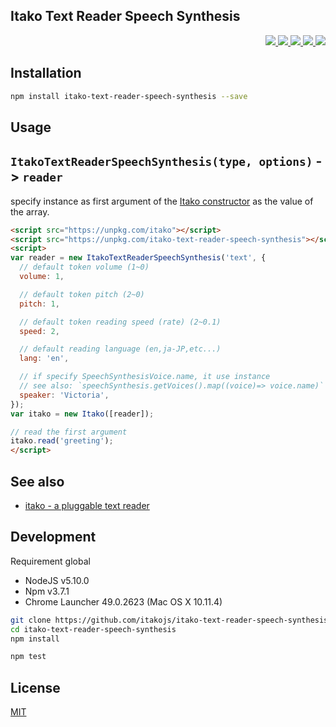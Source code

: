 Itako Text Reader Speech Synthesis
---

<p align="right">
  <a href="https://npmjs.org/package/itako-text-reader-speech-synthesis">
    <img src="https://img.shields.io/npm/v/itako-text-reader-speech-synthesis.svg?style=flat-square">
  </a>
  <a href="https://ci.appveyor.com/project/59naga/itako-text-reader-speech-synthesis">
    <img src="https://img.shields.io/appveyor/ci/59naga/itako-text-reader-speech-synthesis.svg?style=flat-square">
  </a>
  <a href="https://codeclimate.com/github/itakojs/itako-text-reader-speech-synthesis/coverage">
    <img src="https://img.shields.io/codeclimate/github/itakojs/itako-text-reader-speech-synthesis.svg?style=flat-square">
  </a>
  <a href="https://codeclimate.com/github/itakojs/itako-text-reader-speech-synthesis">
    <img src="https://img.shields.io/codeclimate/coverage/github/itakojs/itako-text-reader-speech-synthesis.svg?style=flat-square">
  </a>
  <a href="https://gemnasium.com/itakojs/itako-text-reader-speech-synthesis">
    <img src="https://img.shields.io/gemnasium/itakojs/itako-text-reader-speech-synthesis.svg?style=flat-square">
  </a>
</p>

Installation
---
```bash
npm install itako-text-reader-speech-synthesis --save
```

Usage
---

## `ItakoTextReaderSpeechSynthesis(type, options)` -> `reader`

specify instance as first argument of the [Itako constructor](https://github.com/itakojs/itako#usage) as the value of the array.

```html
<script src="https://unpkg.com/itako"></script>
<script src="https://unpkg.com/itako-text-reader-speech-synthesis"></script>
<script>
var reader = new ItakoTextReaderSpeechSynthesis('text', {
  // default token volume (1~0)
  volume: 1,

  // default token pitch (2~0)
  pitch: 1,

  // default token reading speed (rate) (2~0.1)
  speed: 2,

  // default reading language (en,ja-JP,etc...)
  lang: 'en',

  // if specify SpeechSynthesisVoice.name, it use instance
  // see also: `speechSynthesis.getVoices().map((voice)=> voice.name)`
  speaker: 'Victoria',
});
var itako = new Itako([reader]);

// read the first argument
itako.read('greeting');
</script>
```

See also
---
- [itako - a pluggable text reader](https://github.com/itakojs/itako)

Development
---
Requirement global
* NodeJS v5.10.0
* Npm v3.7.1
* Chrome Launcher 49.0.2623 (Mac OS X 10.11.4)

```bash
git clone https://github.com/itakojs/itako-text-reader-speech-synthesis
cd itako-text-reader-speech-synthesis
npm install

npm test
```

License
---
[MIT](http://59naga.mit-license.org/)
